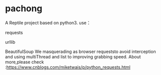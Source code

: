 # pachong
A Reptile project based on python3.
use：

requests

urllib

BeautifulSoup
We masquerading as browser requeststo avoid interception and using multiThread and list to improving grabbing speed.
About more,please check :https://www.cnblogs.com/miketwais/p/python_requests.html
